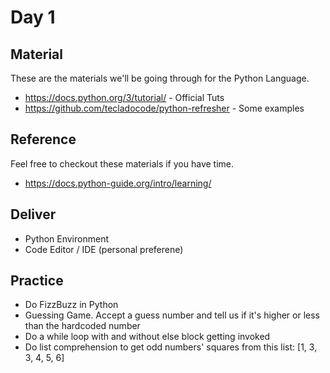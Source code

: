 # Day 1

## Material

These are the materials we'll be going through for the Python Language.

  - https://docs.python.org/3/tutorial/ - Official Tuts
  - https://github.com/tecladocode/python-refresher - Some examples

## Reference

Feel free to checkout these materials if you have time.

  - https://docs.python-guide.org/intro/learning/

## Deliver

  - Python Environment
  - Code Editor / IDE (personal preferene)

## Practice

- Do FizzBuzz in Python
- Guessing Game. Accept a guess number and tell us if it's higher or less than the hardcoded number
- Do a while loop with and without else block getting invoked
- Do list comprehension to get odd numbers' squares from this list: [1, 3, 3, 4, 5, 6]
